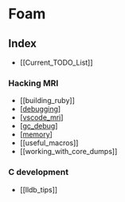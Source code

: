 # Foam

## Index

* [[Current_TODO_List]]

### Hacking MRI

* [[building_ruby]]
* [[debugging]]
* [[vscode_mri]]
* [[gc_debug]]
* [[memory]]
* [[useful_macros]]
* [[working_with_core_dumps]]

### C development

* [[lldb_tips]]

[//begin]: # "Autogenerated link references for markdown compatibility"
[debugging]: debugging "Debugging"
[vscode_mri]: vscode_mri "Setting up VSCode for MRI development"
[gc_debug]: gc_debug "Debugging Ruby GC"
[memory]: memory "Ruby Object/GC Lifecycle"
[//end]: # "Autogenerated link references"

